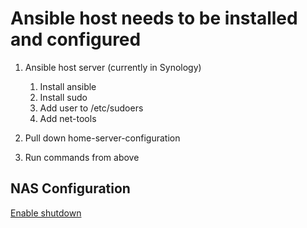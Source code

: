 # Ansible host needs to be installed and configured

1. Ansible host server (currently in Synology)

    1. Install ansible
    2. Install sudo
    3. Add user to /etc/sudoers
    4. Add net-tools

2. Pull down home-server-configuration

3. Run commands from above

## NAS Configuration

[Enable shutdown](https://andreagx.blogspot.com/2017/11/poweroff-linux-based-nas-synology-ecc.html)
